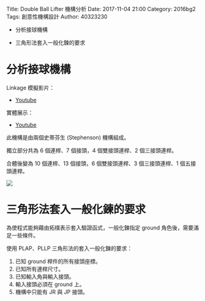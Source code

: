 Title: Double Ball Lifter 機構分析
Date: 2017-11-04 21:00
Category: 2016bg2
Tags: 創意性機構設計
Author: 40323230

+ 分析接球機構

+ 三角形法套入一般化鍊的要求

<!-- PELICAN_END_SUMMARY -->

分析接球機構
===

Linkage 模擬影片：

+ [Youtube](https://youtu.be/qwd55Ha8Kmk)

實體展示：

+ [Youtube](https://youtu.be/rShllGfOrqM)

此機構是由兩個史蒂芬生 (Stephenson) 機構組成。

獨立部分共為 6 個連桿、7 個接頭，4 個雙接頭連桿、2 個三接頭連桿。

合體後變為 10 個連桿、13 個接頭，6 個雙接頭連桿、3 個三接頭連桿、1 個五接頭連桿。

![](https://raw.githubusercontent.com/coursemdetw/project_site_files/gh-pages/files/pyslvs/17_11_04.png)

三角形法套入一般化鍊的要求
===

為使程式能夠藉由拓樸表示套入驗證函式，一般化鍊指定 ground 角色後，需要滿足一些條件。

使用 PLAP、PLLP 三角形法的套入一般化鍊的要求：

1. 已知 ground 桿件的所有接頭座標。
1. 已知所有連桿尺寸。
1. 已知輸入角與輸入接頭。
1. 輸入接頭必須在 ground 上。
1. 機構中只能有 JR 與 JP 接頭。